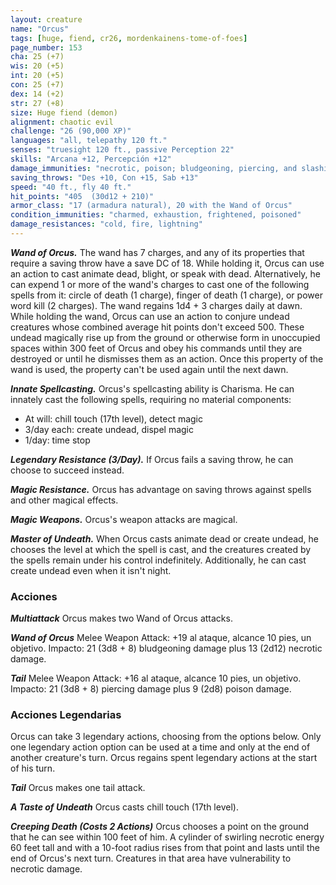 ```yaml
---
layout: creature
name: "Orcus"
tags: [huge, fiend, cr26, mordenkainens-tome-of-foes]
page_number: 153
cha: 25 (+7)
wis: 20 (+5)
int: 20 (+5)
con: 25 (+7)
dex: 14 (+2)
str: 27 (+8)
size: Huge fiend (demon)
alignment: chaotic evil
challenge: "26 (90,000 XP)"
languages: "all, telepathy 120 ft."
senses: "truesight 120 ft., passive Perception 22"
skills: "Arcana +12, Percepción +12"
damage_immunities: "necrotic, poison; bludgeoning, piercing, and slashing from nonmagical attacks"
saving_throws: "Des +10, Con +15, Sab +13"
speed: "40 ft., fly 40 ft."
hit_points: "405  (30d12 + 210)"
armor_class: "17 (armadura natural), 20 with the Wand of Orcus"
condition_immunities: "charmed, exhaustion, frightened, poisoned"
damage_resistances: "cold, fire, lightning"
---
```


***Wand of Orcus.*** The wand has 7 charges, and any of its properties that require a saving throw have a save DC of 18. While holding it, Orcus can use an action to cast animate dead, blight, or speak with dead. Alternatively, he can expend 1 or more of the wand's charges to cast one of the following spells from it: circle of death (1 charge), finger of death (1 charge), or power word kill (2 charges). The wand regains 1d4 + 3 charges daily at dawn.
While holding the wand, Orcus can use an action to conjure undead creatures whose combined average hit points don't exceed 500. These undead magically rise up from the ground or otherwise form in unoccupied spaces within 300 feet of Orcus and obey his commands until they are destroyed or until he dismisses them as an action. Once this property of the wand is used, the property can't be used again until the next dawn.

***Innate Spellcasting.*** Orcus's spellcasting ability is Charisma. He can innately cast the following spells, requiring no material components:
* At will: chill touch (17th level), detect magic
* 3/day each: create undead, dispel magic
* 1/day: time stop

***Legendary Resistance (3/Day).*** If Orcus fails a saving throw, he can choose to succeed instead.

***Magic Resistance.*** Orcus has advantage on saving throws against spells and other magical effects.

***Magic Weapons.*** Orcus's weapon attacks are magical.

***Master of Undeath.*** When Orcus casts animate dead or create undead, he chooses the level at which the spell is cast, and the creatures created by the spells remain under his control indefinitely. Additionally, he can cast create undead even when it isn't night.

### Acciones

***Multiattack*** Orcus makes two Wand of Orcus attacks.

***Wand of Orcus*** Melee Weapon Attack: +19 al ataque, alcance 10 pies, un objetivo. Impacto: 21 (3d8 + 8) bludgeoning damage plus 13 (2d12) necrotic damage.

***Tail*** Melee Weapon Attack: +16 al ataque, alcance 10 pies, un objetivo. Impacto: 21 (3d8 + 8) piercing damage plus 9 (2d8) poison damage.

### Acciones Legendarias

Orcus can take 3 legendary actions, choosing from the options below. Only one legendary action option can be used at a time and only at the end of another creature's turn. Orcus regains spent legendary actions at the start of his turn.

***Tail*** Orcus makes one tail attack.

***A Taste of Undeath*** Orcus casts chill touch (17th level).

***Creeping Death (Costs 2 Actions)*** Orcus chooses a point on the ground that he can see within 100 feet of him. A cylinder of swirling necrotic energy 60 feet tall and with a 10-foot radius rises from that point and lasts until the end of Orcus's next turn. Creatures in that area have vulnerability to necrotic damage.